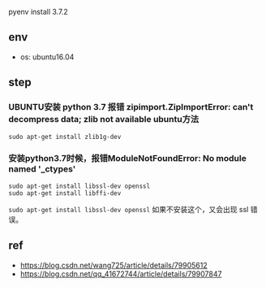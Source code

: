 
pyenv install 3.7.2

## env

- os: ubuntu16.04

## step

### UBUNTU安装 python 3.7 报错 zipimport.ZipImportError: can't decompress data; zlib not available ubuntu方法

```
sudo apt-get install zlib1g-dev
```

### 安装python3.7时候，报错ModuleNotFoundError: No module named '_ctypes'

```
sudo apt-get install libssl-dev openssl
sudo apt-get install libffi-dev
```


`sudo apt-get install libssl-dev openssl` 如果不安装这个，又会出现 ssl 错误。



## ref
- https://blog.csdn.net/wang725/article/details/79905612
- https://blog.csdn.net/qq_41672744/article/details/79907847

